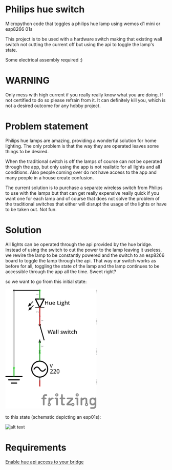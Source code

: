 # Philips hue switch
Micropython code that toggles a philips hue lamp using wemos d1 mini or esp8266 01s

This project is to be used with a hardware switch making that existing wall
switch not cutting the current off but using the api to toggle the lamp's
state.

Some electrical assembly required :)

# WARNING
Only mess with high current if you really really know what you are doing. If
not certified to do so please refrain from it. It can definitely kill you,
which is not a desired outcome for any hobby project.


# Problem statement
Philips hue lamps are amazing, providing a wonderful solution for home
lighting. The only problem is that the way they are operated leaves some
things to be desired.

When the traditional switch is off the lamps of course
can not be operated through the app, but only using the app is not realistic
for all lights and all conditions. Also people coming over do not have access
to the app and many people in a house create confusion.
 
The current solution is to purchase a separate wireless switch from
Philips to use with the lamps but that can get really expensive really quick
if you want one for each lamp and of course that does not solve the
problem of the traditional switches that either will disrupt the usage of
the lights or have to be taken out. Not fun.

# Solution
All lights can be operated through the api provided by the hue bridge.
Instead of using the switch to cut the power to the lamp leaving it useless,
we rewire the lamp to be constantly powered and the switch to an esp8266
board to toggle the lamp through the api. That way our switch works as before
for all, toggling the state of the lamp and the lamp continues to be
accessible through the app all the time. Sweet right?

so we want to go from this initial state:

![alt text](schematics/initial_state.png "Initial state schematic")

to this state (schematic depicting an esp01s):

![alt text](schematics/esp8266_01s_schem.png "esp01s 
schematic")

# Requirements
[Enable hue api access to your bridge](https://www.developers.meethue.com/documentation/getting-started)
